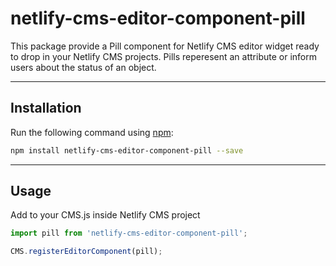 # netlify-cms-editor-component-pill

This package provide a Pill component for Netlify CMS editor widget ready to drop in your Netlify CMS projects.
Pills reperesent an attribute or inform users about the status of an object.

---

## Installation

Run the following command using [npm](https://www.npmjs.com/):

```bash
npm install netlify-cms-editor-component-pill --save
```

---

## Usage

Add to your CMS.js inside Netlify CMS project

```js
import pill from 'netlify-cms-editor-component-pill';

CMS.registerEditorComponent(pill);
```
